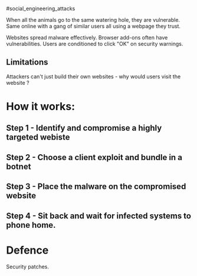 #social_engineering_attacks 

When all the animals go to the same watering hole, they are vulnerable. Same online with a gang of similar users all using a webpage they trust.

Websites spread malware effectively. Browser add-ons often have vulnerabilities. Users are conditioned to click "OK" on security warnings.

## Limitations
Attackers can't just build their own websites - why would users visit the website ? 


# How it works:

## Step 1 - Identify and compromise a highly targeted webiste

## Step 2 - Choose a client exploit and bundle in a botnet

## Step 3 - Place the malware on the compromised website

## Step 4 - Sit back and wait for infected systems to phone home.


# Defence
Security patches.